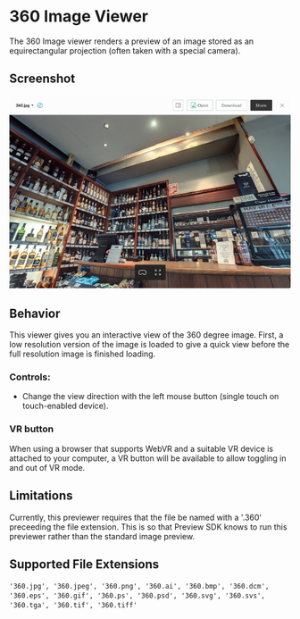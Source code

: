 # 360 Image Viewer

The 360 Image viewer renders a preview of an image stored as an equirectangular projection (often taken with a special camera).

## Screenshot

<img src=./image360.png />

## Behavior

This viewer gives you an interactive view of the 360 degree image. First, a low resolution version of the image is loaded to give a quick view before the full resolution image is finished loading.

### Controls:
* Change the view direction with the left mouse button (single touch on touch-enabled device).

### VR button
When using a browser that supports WebVR and a suitable VR device is attached to your computer, a VR button will be available to allow toggling in and out of VR mode.

## Limitations

Currently, this previewer requires that the file be named with a '.360' preceeding the file extension. This is so that Preview SDK knows to run this previewer rather than the standard image preview.

## Supported File Extensions

`'360.jpg', '360.jpeg', '360.png', '360.ai', '360.bmp', '360.dcm', '360.eps', '360.gif', '360.ps', '360.psd', '360.svg', '360.svs', '360.tga', '360.tif', '360.tiff'`

